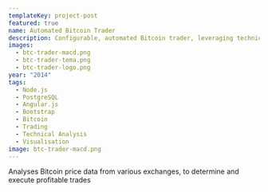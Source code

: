 ```yaml
---
templateKey: project-post
featured: true
name: Automated Bitcoin Trader
description: Configurable, automated Bitcoin trader, leveraging technical analysis
images:
  - btc-trader-macd.png
  - btc-trader-tema.png
  - btc-trader-logo.png
year: "2014"
tags:
  - Node.js
  - PostgreSQL
  - Angular.js
  - Bootstrap
  - Bitcoin
  - Trading
  - Technical Analysis
  - Visualisation
image: btc-trader-macd.png
---
```

Analyses Bitcoin price data from various exchanges, to determine and execute profitable trades